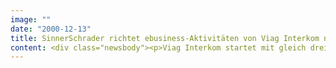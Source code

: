 ```yaml
---
image: ""
date: "2000-12-13"
title: SinnerSchrader richtet ebusiness-Aktivitäten von Viag Interkom neu aus
content: <div class="newsbody"><p>Viag Interkom startet mit gleich drei neuen Online-Shops eine neue Vertriebsstrategie im Internet.</p><p>Neben dem Relaunch des Shops auf viag-interkom.de erhalten die Marken Genion und Loop ebenfalls eigenständige Vertriebsangebote. Entwickelt wurden die Webauftritte von dem eBusiness-Dienstleister SinnerSchrader.</p><p>Die optisch unterschiedlichen Shops basieren technisch auf einer einzigen Anwendung. Dies ermöglicht Viag Interkom eine einheitliche Verwaltung aller Produkt- und Kundendaten auf einem System. In einer nächsten Ausbaustufe soll die Shopanwendung in Partnerprogramme und Websites von Drittanbietern implementiert werden. Hierüber möchte Viag Interkom die Präsenz seiner Internet- und Mobilfunkprodukte im Internet erhöhen. Als Partner sind Online-Shops, Suchmaschinen und themenspezifische Portale vorgesehen.</p></div>
---
```

